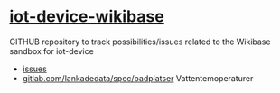 # [iot-device-wikibase](https://iot-device.wiki.opencura.com/)
GITHUB repository to track possibilities/issues related to the Wikibase sandbox for iot-device
* [issues](https://github.com/salgo60/iot-device-wikibase/issues?q=is%3Aissue)
* [gitlab.com/lankadedata/spec/badplatser](https://gitlab.com/lankadedata/spec/badplatser/-/issues/15) Vattentemoperaturer
